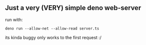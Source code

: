 ## Just a very (VERY) simple deno web-server

run with:

`deno run --allow-net --allow-read server.ts`

its kinda buggy only works to the first request :/
